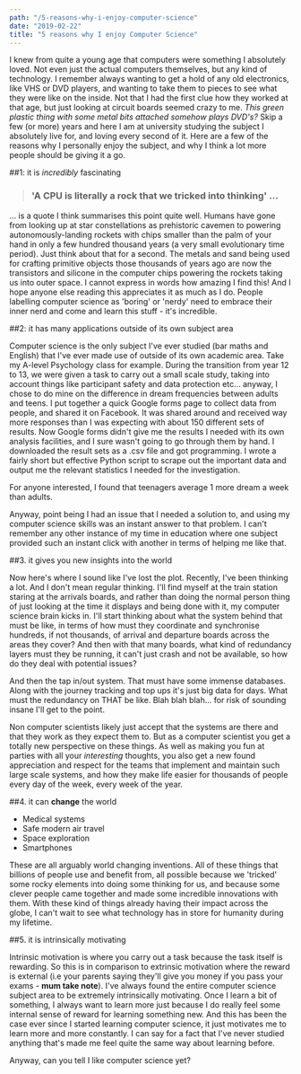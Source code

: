 ```yaml
---
path: "/5-reasons-why-i-enjoy-computer-science"
date: "2019-02-22"
title: "5 reasons why I enjoy Computer Science"
---
```


I knew from quite a young age that computers were something I absolutely loved. Not even just the actual computers themselves, but any kind of technology. I remember always wanting to get a hold of any old electronics, like VHS or DVD players, and wanting to take them to pieces to see what they were like on the inside. Not that I had the first clue how they worked at that age, but just looking at circuit boards seemed crazy to me. *This green plastic thing with some metal bits attached somehow plays DVD's?* Skip a few (or more) years and here I am at university studying the subject I absolutely live for, and loving every second of it. Here are a few of the reasons why I personally enjoy the subject, and why I think a lot more people should be giving it a go.

##1: it is *incredibly* fascinating

>### 'A CPU is literally a rock that we tricked into thinking' ...

... is a quote I think summarises this point quite well. Humans have gone from looking up at star constellations as prehistoric cavemen to powering autonomously-landing rockets with chips smaller than the palm of your hand in only a few hundred thousand years (a very small evolutionary time period). Just think about that for a second. The metals and sand being used for crafting primitive objects those thousands of years ago are now the transistors and silicone in the computer chips powering the rockets taking us into outer space. I cannot express in words how amazing I find this! And I hope anyone else reading this appreciates it as much as I do. People labelling computer science as 'boring' or 'nerdy' need to embrace their inner nerd and come and learn this stuff - it's incredible.

##2: it has many applications outside of its own subject area

Computer science is the only subject I've ever studied (bar maths and English) that I've ever made use of outside of its own academic area. Take my A-level Psychology class for example. During the transition from year 12 to 13, we were given a task to carry out a small scale study, taking into account things like participant safety and data protection etc... anyway, I chose to do mine on the difference in dream frequencies between adults and teens. I put together a quick Google forms page to collect data from people, and shared it on Facebook. It was shared around and received way more responses than I was expecting with about 150 different sets of results. Now Google forms didn't give me the results I needed with its own analysis facilities, and I sure wasn't going to go through them by hand. I downloaded the result sets as a .csv file and got programming. I wrote a fairly short but effective Python script to scrape out the important data and output me the relevant statistics I needed for the investigation.

For anyone interested, I found that teenagers average 1 more dream a week than adults.

Anyway, point being I had an issue that I needed a solution to, and using my computer science skills was an instant answer to that problem. I can't remember any other instance of my time in education where one subject provided such an instant click with another in terms of helping me like that.

##3. it gives you new insights into the world

Now here's where I sound like I've lost the plot. Recently, I've been thinking a lot. And I don't mean regular thinking. I'll find myself at the train station staring at the arrivals boards, and rather than doing the normal person thing of just looking at the time it displays and being done with it, my computer science brain kicks in. I'll start thinking about what the system behind that must be like, in terms of how must they coordinate and synchronise hundreds, if not thousands, of arrival and departure boards across the areas they cover? And then with that many boards, what kind of redundancy layers must they be running, it can't just crash and not be available, so how do they deal with potential issues?

And then the tap in/out system. That must have some immense databases. Along with the journey tracking and top ups it's just big data for days. What must the redundancy on THAT be like. Blah blah blah... for risk of sounding insane I'll get to the point.

Non computer scientists likely just accept that the systems are there and that they work as they expect them to. But as a computer scientist you get a totally new perspective on these things. As well as making you fun at parties with all your *interesting* thoughts, you also get a new found appreciation and respect for the teams that implement and maintain such large scale systems, and how they make life easier for thousands of people every day of the week, every week of the year.

##4. it can **change** the world

* Medical systems
* Safe modern air travel
* Space exploration
* Smartphones

These are all arguably world changing inventions. All of these things that billions of people use and benefit from, all possible because we 'tricked' some rocky elements into doing some thinking for us, and because some clever people came together and made some incredible innovations with them. With these kind of things already having their impact across the globe, I can't wait to see what technology has in store for humanity during my lifetime.



##5. it is intrinsically motivating

Intrinsic motivation is where you carry out a task because the task itself is rewarding. So this is in comparison to extrinsic motivation where the reward is external (i.e your parents saying they'll give you money if you pass your exams - **mum take note**). I've always found the entire computer science subject area to be extremely intrinsically motivating. Once I learn a bit of something, I always want to learn more just because I do really feel some internal sense of reward for learning something new. And this has been the case ever since I started learning computer science, it just motivates me to learn more and more constantly. I can say for a fact that I've never studied anything that's made me feel quite the same way about learning before.

Anyway, can you tell I like computer science yet?
